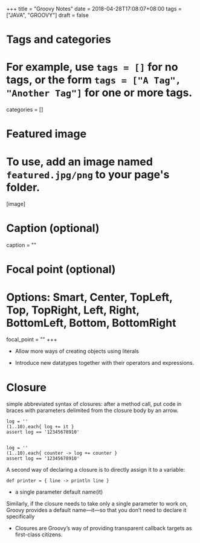 +++
title = "Groovy Notes"
date = 2018-04-28T17:08:07+08:00
tags = ["JAVA", "GROOVY"]
draft = false

# Tags and categories
# For example, use `tags = []` for no tags, or the form `tags = ["A Tag", "Another Tag"]` for one or more tags.

categories = []

# Featured image
# To use, add an image named `featured.jpg/png` to your page's folder. 
[image]
  # Caption (optional)
  caption = ""

  # Focal point (optional)
  # Options: Smart, Center, TopLeft, Top, TopRight, Left, Right, BottomLeft, Bottom, BottomRight
  focal_point = ""
+++



- Allow more ways of creating objects using literals

- Introduce new datatypes together with their operators and expressions.



# Closure

simple abbreviated syntax of closures: after a method call, put code in braces with parameters delimited from the closure body by an arrow.

```
log = ''
(1..10).each{ log += it }
assert log == '12345678910'


log = ''
(1..10).each{ counter -> log += counter }
assert log == '12345678910'
```


A second way of declaring a closure is to 
directly assign it to a variable:

```
def printer = { line -> println line }
```


- a single parameter default name(it)

Similarly, if the closure needs to take only a single parameter
to work on, Groovy provides a default name—it—so that you don’t need to
declare it specifically

- Closures are Groovy’s way of providing transparent
callback targets as first-class citizens.